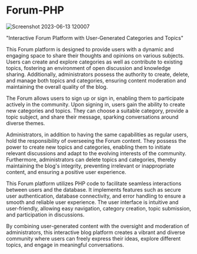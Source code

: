 # Forum-PHP
![Screenshot 2023-06-13 120007](https://github.com/paschalis777/Forum-PHP/assets/125591063/ac9e29a5-07f1-47f1-bd19-2f7924b203e8)

"Interactive Forum Platform with User-Generated Categories and Topics"

This Forum platform is designed to provide users with a dynamic and engaging space to share their thoughts and opinions on various subjects. Users can create and explore categories as well as contribute to existing topics, fostering an environment of open discussion and knowledge sharing. Additionally, administrators possess the authority to create, delete, and manage both topics and categories, ensuring content moderation and maintaining the overall quality of the blog.

The Forum allows users to sign up or sign in, enabling them to participate actively in the community. Upon signing in, users gain the ability to create new categories and topics. They can choose a suitable category, provide a topic subject, and share their message, sparking conversations around diverse themes.

Administrators, in addition to having the same capabilities as regular users, hold the responsibility of overseeing the Forum content. They possess the power to create new topics and categories, enabling them to initiate relevant discussions and adapt to the evolving interests of the community. Furthermore, administrators can delete topics and categories, thereby maintaining the blog's integrity, preventing irrelevant or inappropriate content, and ensuring a positive user experience.

This Forum platform utilizes PHP code to facilitate seamless interactions between users and the database. It implements features such as secure user authentication, database connectivity, and error handling to ensure a smooth and reliable user experience. The user interface is intuitive and user-friendly, allowing easy navigation, category creation, topic submission, and participation in discussions.

By combining user-generated content with the oversight and moderation of administrators, this interactive blog platform creates a vibrant and diverse community where users can freely express their ideas, explore different topics, and engage in meaningful conversations.
